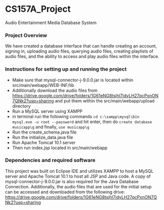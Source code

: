 # CS157A_Project
Audio Entertainment Media Database System


### Project Overview
We have created a database interface that can handle creating an account, signing in, uploading audio files, querying audio files, creating playlists of audio files, and the ability to access and play audio files within the interface.


### Instructions for setting up and running the project
- Make sure that mysql-connector-j-9.0.0.jar is located within src/main/webapp/WEB-INF/lib
- Additionally download the audio files from https://drive.google.com/drive/folders/1G61eNG8tsjhl7idyLH27qcPxnON7QNk2?usp=sharing and put them within the src/main/webapp/upload directory
- Run a MySQL server using XAMPP
- in terminal run the following commands
  ``cd c:\xampp\mysql\bin``
``mysql.exe -u root --password`` and hit enter, then do ``create database musicapp\g`` and finally, ``use musicapp\g``
- Run the create_schema.java file
- Run the initialize_data.java file
- Run Apache Tomcat 10.1 server
- Then run index.jsp located in src/main/webapp

### Dependencies and required software
This project was built on Eclipse IDE and utilizes XAMPP to host a MySQL server and Apache Tomcat 10.1 to host all JSP and Java  code. A copy of mysql-connector-j-9.0.0.jar is also required for the Java Database Connection. Additionally, the audio files that are used for the initial setup can be accessed and downloaded from the following drive: https://drive.google.com/drive/folders/1G61eNG8tsjhl7idyLH27qcPxnON7QNk2?usp=sharing 


